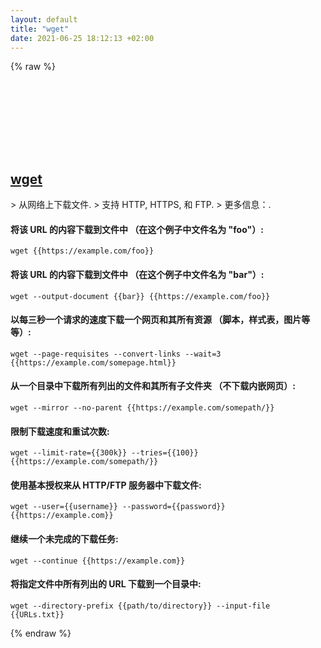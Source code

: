 ```yaml
---
layout: default
title: "wget"
date: 2021-06-25 18:12:13 +02:00
---
```

{% raw %}
<h2 id="wget">
  <a href="/zh/common/wget.html">wget</a> <a href="#wget"><svg class="icon">
    <use href="/assets/images/unicode_sprite.svg#link" />
  </svg></a>
</h2>
> 从网络上下载文件.
> 支持 HTTP, HTTPS, 和 FTP.
> 更多信息：<https://www.gnu.org/software/wget>.

#### 将该 URL 的内容下载到文件中 （在这个例子中文件名为 "foo"）:
```shell
wget {{https://example.com/foo}}
```
#### 将该 URL 的内容下载到文件中 （在这个例子中文件名为 "bar"）:
```shell
wget --output-document {{bar}} {{https://example.com/foo}}
```
#### 以每三秒一个请求的速度下载一个网页和其所有资源 （脚本，样式表，图片等等）:
```shell
wget --page-requisites --convert-links --wait=3 {{https://example.com/somepage.html}}
```
#### 从一个目录中下载所有列出的文件和其所有子文件夹 （不下载内嵌网页）:
```shell
wget --mirror --no-parent {{https://example.com/somepath/}}
```
#### 限制下载速度和重试次数:
```shell
wget --limit-rate={{300k}} --tries={{100}} {{https://example.com/somepath/}}
```
#### 使用基本授权来从 HTTP/FTP 服务器中下载文件:
```shell
wget --user={{username}} --password={{password}} {{https://example.com}}
```
#### 继续一个未完成的下载任务:
```shell
wget --continue {{https://example.com}}
```
#### 将指定文件中所有列出的 URL 下载到一个目录中:
```shell
wget --directory-prefix {{path/to/directory}} --input-file {{URLs.txt}}
```
{% endraw %}